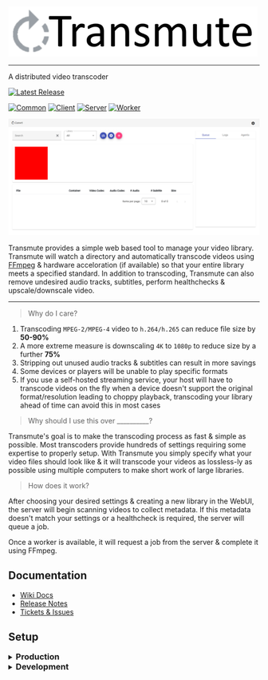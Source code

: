 ![Transmute](./docs/images/logo.png)

---

A distributed video transcoder

[![Latest Release](https://gitlab.zakscode.com/zakscode/transmute/transmute/-/badges/release.svg)](https://gitlab.zakscode.com/zakscode/transmute/transmute/-/releases)

[![Common](https://gitlab.zakscode.com/zakscode/transmute/common/badges/develop/pipeline.svg?key_text=Common)](https://gitlab.zakscode.com/zakscode/transmute/common)
[![Client](https://gitlab.zakscode.com/zakscode/transmute/client/badges/develop/pipeline.svg?key_text=Client)](https://gitlab.zakscode.com/zakscode/transmute/client)
[![Server](https://gitlab.zakscode.com/zakscode/transmute/server/badges/develop/pipeline.svg?key_text=Server)](https://gitlab.zakscode.com/zakscode/transmute/server)
[![Worker](https://gitlab.zakscode.com/zakscode/transmute/worker/badges/develop/pipeline.svg?key_text=Worker)](https://gitlab.zakscode.com/zakscode/transmute/worker)

![Placeholder Screenshot](./docs/images/screenshot.png)

Transmute provides a simple web based tool to manage your video library. Transmute will watch a directory and automatically
transcode videos using [FFmpeg](https://ffmpeg.org/) & hardware acceloration (if available) so that your entire library 
meets a specified standard. In addition to transcoding, Transmute can also remove undesired audio tracks, subtitles, 
perform healthchecks & upscale/downscale video.

---

> Why do I care?

1. Transcoding `MPEG-2/MPEG-4` video to `h.264/h.265` can reduce file size by **50-90%**
2. A more extreme measure is downscaling `4K` to `1080p` to reduce size by a further **75%**
3. Stripping out unused audio tracks & subtitles can result in more savings
4. Some devices or players will be unable to play specific formats
5. If you use a self-hosted streaming service, your host will have to transcode videos on the fly when a device doesn't 
support the original format/resolution leading to choppy playback, transcoding your library ahead of time can avoid this
in most cases

> Why should I use this over __________?

Transmute's goal is to make the transcoding process as fast & simple as possible. Most transcoders provide hundreds of 
settings requiring some expertise to properly setup. With Transmute you simply specify what your video files should look
like & it will transcode your videos as lossless-ly as possible using multiple computers to make short work of large
libraries.

> How does it work?

After choosing your desired settings & creating a new library in the WebUI, the server will begin scanning videos to 
collect metadata. If this metadata doesn't match your settings or a healthcheck is required, the server will queue a job.

Once a worker is available, it will request a job from the server & complete it using FFmpeg.

## Documentation
- [Wiki Docs](https://gitlab.zakscode.com/zakscode/transmute/transmute/-/wikis/home)
- [Release Notes](https://gitlab.zakscode.com/zakscode/transmute/transmute/-/releases)
- [Tickets & Issues](https://gitlab.zakscode.com/zakscode/transmute/transmute/-/issues)

## Setup
<details>
<summary>
  <h3 style="display: inline">Production</h3>
</summary>

#### Prerequisites
- [Docker](https://www.docker.com/products/docker-desktop/)

#### Instructions
1. Download the [example compose file](https://gitlab.zakscode.com/zakscode/transmute/transmute/-/blob/main/docker-compose.yml) on your server: `curl -o transmute.yml https://gitlab.zakscode.com/zakscode/transmute/transmute/-/raw/main/docker-compose.yml`
2. Read the [Configuration Guide](https://gitlab.zakscode.com/zakscode/transmute/transmute/-/wikis/home) & edit the compose file accordingly
3. Run the compose file:
    - Using Docker Compose: `docker compose -f transmute.yml up`
    - Using Docker Swarm: `docker stack deploy transmute -c transmute.yml`

</details>

<details>
<summary>
  <h3 style="display: inline">Development</h3>
</summary>

#### Prerequisites
- [Git](https://git-scm.com/downloads)
- [Node](https://nodejs.org/en/download)
- [FFmpeg](https://ffmpeg.org/download.html)
- *[Docker](https://www.docker.com/products/docker-desktop/) (Optional)*

#### Instructions
1. Clone this project: `git clone `
2. Pull the submodules: `git submodule update --remote --init`
3. Checkout the latest: `git submodule foreach git switch develop`
4. Install dependencies: `git submodule foreach npm i`
5. Link common:
	1. Link common to npm: `cd common && npm link`
	2. Link common to client (re-run after every `npm install`): `cd ../client && npm link @transmute/common`
	3. Link common to server (re-run after every `npm install`): `cd ../server && npm link @transmute/common`
	4. Link common to worker (re-run after every `npm install`): `cd ../worker && npm link @transmute/common`
6. Start each project as needed:
	- Start common: `cd ../common && npm run watch`
	- Start client: `cd ../client && npm run start`
	- Start server: `cd ../server && npm run start`
	- Start worker: `cd ../worker && npm run start`

</details>
